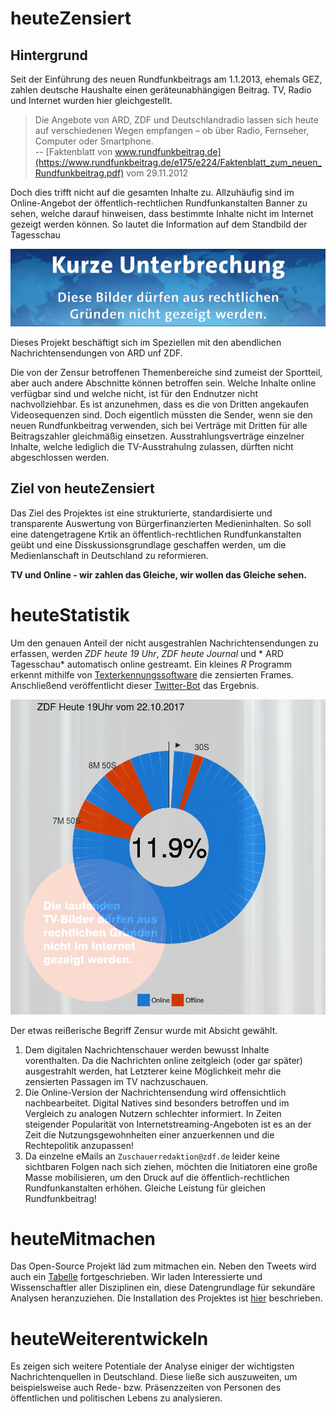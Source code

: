# heuteZensiert

## Hintergrund

Seit der Einführung des neuen Rundfunkbeitrags am 1.1.2013, ehemals GEZ, zahlen deutsche Haushalte einen geräteunabhängigen Beitrag. TV, Radio und Internet wurden hier gleichgestellt. 

> Die Angebote von ARD, ZDF und Deutschlandradio lassen sich heute auf verschiedenen Wegen empfangen – ob über Radio, Fernseher, Computer oder Smartphone.  
> -- [Faktenblatt von www.rundfunkbeitrag.de](https://www.rundfunkbeitrag.de/e175/e224/Faktenblatt_zum_neuen_Rundfunkbeitrag.pdf) vom 29.11.2012

Doch dies trifft nicht auf die gesamten Inhalte zu. Allzuhäufig sind im Online-Angebot der öffentlich-rechtlichen Rundfunkanstalten Banner zu sehen, welche darauf hinweisen, dass bestimmte Inhalte nicht im Internet gezeigt werden können. So lautet die Information auf dem Standbild der Tagesschau

![Kurze Unterbrechung - Diese Bilder dürfen aus rechtlichen Gründen nicht im Internet gezeigt werden](extra/Twitter.png)

Dieses Projekt beschäftigt sich im Speziellen mit den abendlichen Nachrichtensendungen von ARD unf ZDF.

Die von der Zensur betroffenen Themenbereiche sind zumeist der Sportteil, aber auch andere Abschnitte können betroffen sein. Welche Inhalte online verfügbar sind und welche nicht, ist für den Endnutzer nicht nachvollziehbar. Es ist anzunehmen, dass es die von Dritten angekaufen Videosequenzen sind. Doch eigentlich müssten die Sender, wenn sie den neuen Rundfunkbeitrag verwenden, sich bei Verträge mit Dritten für alle Beitragszahler gleichmäßig einsetzen. Ausstrahlungsverträge einzelner Inhalte, welche lediglich die TV-Ausstrahulng zulassen, dürften nicht abgeschlossen werden.

## Ziel von heuteZensiert

Das Ziel des Projektes ist eine strukturierte, standardisierte und transparente Auswertung von Bürgerfinanzierten Medieninhalten. So soll eine datengetragene Krtik an öffentlich-rechtlichen Rundfunkanstalten geübt und eine Disskussionsgrundlage geschaffen werden, um die Medienlanschaft in Deutschland zu reformieren. 

**TV und Online - wir zahlen das Gleiche, wir wollen das Gleiche sehen.**

# heuteStatistik
Um den genauen Anteil der nicht ausgestrahlen Nachrichtensendungen zu erfassen, werden *ZDF heute 19 Uhr*, *ZDF heute Journal* und * ARD Tagesschau* automatisch online gestreamt. Ein kleines *R* Programm erkennt mithilfe von [Texterkennungssoftware](https://github.com/ropensci/tesseract) die zensierten Frames. Anschließend veröffentlicht dieser [Twitter-Bot](https://twitter.com/heuteNichtDrin) das Ergebnis.

![Kuchendiagramm](./heuteStatisik.png)  

Der etwas reißerische Begriff Zensur wurde mit Absicht gewählt.   
1) Dem digitalen Nachrichtenschauer werden bewusst Inhalte vorenthalten. Da die Nachrichten online zeitgleich (oder gar später) ausgestrahlt werden, hat Letzterer keine Möglichkeit mehr die zensierten Passagen im TV nachzuschauen.  
2) Die Online-Version der Nachrichtensendung wird offensichtlich nachbearbeitet. Digital Natives sind besonders betroffen und im Vergleich zu analogen Nutzern schlechter informiert. In Zeiten steigender Popularität von Internetstreaming-Angeboten ist es an der Zeit die Nutzungsgewohnheiten einer anzuerkennen und die Rechtepolitik anzupassen!
3) Da einzelne eMails an `Zuschauerredaktion@zdf.de` leider keine sichtbaren Folgen nach sich ziehen, möchten die Initiatoren eine große Masse mobilisieren, um den Druck auf die öffentlich-rechtlichen Rundfunkanstalten erhöhen. Gleiche Leistung für gleichen Rundfunkbeitrag!  

# heuteMitmachen
Das Open-Source Projekt läd zum mitmachen ein. Neben den Tweets wird auch ein [Tabelle](Logfile.csv) fortgeschrieben. Wir laden Interessierte und Wissenschaftler aller Disziplinen ein, diese Datengrundlage für sekundäre Analysen heranzuziehen. Die Installation des Projektes ist  [hier](./Install.md) beschrieben. 

# heuteWeiterentwickeln
Es zeigen sich weitere Potentiale der Analyse einiger der wichtigsten Nachrichtenquellen in Deutschland. Diese ließe sich auszuweiten, um beispielsweise auch  Rede- bzw. Präsenzzeiten von Personen des öffentlichen und politischen Lebens zu analysieren. 

